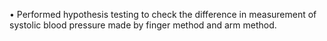 •	Performed hypothesis testing to check the difference in measurement of systolic blood pressure made by finger method and arm method.
